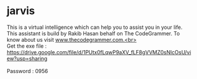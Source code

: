 # jarvis
This is a virtual intelligence which can help you to assist you in your life.<br>
This assistant is build by Rakib Hasan behalf on The CodeGrammer. To know about us visit www.thecodegrammer.com.<br><br>
Get the exe file : https://drive.google.com/file/d/1PUtx0fLqwP9aXV_fLF8gVVMZ0sNIcOsU/view?usp=sharing<br><br>
Password : 0956
